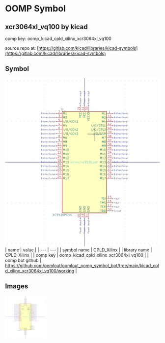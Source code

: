 # OOMP Symbol  
## xcr3064xl_vq100  by kicad  
  
oomp key: oomp_kicad_cpld_xilinx_xcr3064xl_vq100  
  
source repo at: [https://gitlab.com/kicad/libraries/kicad-symbols](https://gitlab.com/kicad/libraries/kicad-symbols)  
## Symbol  
  
[![working.png](working_600.png)](working.png)  
| name | value | 
| --- | --- | 
| symbol name | CPLD_Xilinx | 
| library name | CPLD_Xilinx | 
| oomp key | oomp_kicad_cpld_xilinx_xcr3064xl_vq100 | 
| oomp bot github | https://github.com/oomlout/oomlout_oomp_symbol_bot/tree/main/kicad_cpld_xilinx_xcr3064xl_vq100/working | 
## Images  
  
[![working.png](working_140.png)](working.png)  
